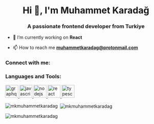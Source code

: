 <h1 align="center">Hi 👋, I'm Muhammet Karadağ</h1>
<h3 align="center">A passionate frontend developer from Turkiye</h3>

- 🔭 I’m currently working on **React**

- 📫 How to reach me **muhammetkaradag@protonmail.com**

<h3 align="left">Connect with me:</h3>
<p align="left">
</p>

<h3 align="left">Languages and Tools:</h3>
<p align="left"> <a href="https://graphql.org" target="_blank" rel="noreferrer"> <img src="https://www.vectorlogo.zone/logos/graphql/graphql-icon.svg" alt="graphql" width="40" height="40"/> </a> <a href="https://developer.mozilla.org/en-US/docs/Web/JavaScript" target="_blank" rel="noreferrer"> <img src="https://raw.githubusercontent.com/devicons/devicon/master/icons/javascript/javascript-original.svg" alt="javascript" width="40" height="40"/> </a> <a href="https://nodejs.org" target="_blank" rel="noreferrer"> <img src="https://raw.githubusercontent.com/devicons/devicon/master/icons/nodejs/nodejs-original-wordmark.svg" alt="nodejs" width="40" height="40"/> </a> <a href="https://reactjs.org/" target="_blank" rel="noreferrer"> <img src="https://raw.githubusercontent.com/devicons/devicon/master/icons/react/react-original-wordmark.svg" alt="react" width="40" height="40"/> </a> <a href="https://www.typescriptlang.org/" target="_blank" rel="noreferrer"> <img src="https://raw.githubusercontent.com/devicons/devicon/master/icons/typescript/typescript-original.svg" alt="typescript" width="40" height="40"/> </a> </p>

<p><img align="left" src="https://github-readme-stats.vercel.app/api/top-langs?username=mkmuhammetkaradag&show_icons=true&locale=en&layout=compact" alt="mkmuhammetkaradag" /></p>

<p>&nbsp;<img align="center" src="https://github-readme-stats.vercel.app/api?username=mkmuhammetkaradag&show_icons=true&locale=en" alt="mkmuhammetkaradag" /></p>

<p><img align="center" src="https://github-readme-streak-stats.herokuapp.com/?user=mkmuhammetkaradag&" alt="mkmuhammetkaradag" /></p>
